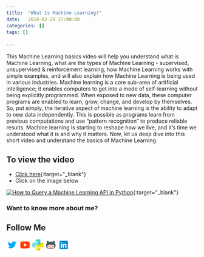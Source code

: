 ```yaml
---
title:  "What Is Machine Learning?"
date:   2018-02-20 17:00:00
categories: []
tags: []

---
```


This Machine Learning basics video will help you understand what is Machine Learning, what are the types of Machine Learning - supervised, unsupervised & reinforcement learning, how Machine Learning works with simple examples, and will also explain how Machine Learning is being used in various industries. Machine learning is a core sub-area of artificial intelligence; it enables computers to get into a mode of self-learning without being explicitly programmed. When exposed to new data, these computer programs are enabled to learn, grow, change, and develop by themselves. So, put simply, the iterative aspect of machine learning is the ability to adapt to new data independently. This is possible as programs learn from previous computations and use “pattern recognition” to produce reliable results. Machine learning is starting to reshape how we live, and it’s time we understood what it is and why it matters. Now, let us deep dive into this short video and understand the basics of Machine Learning.

## To view the video
* [Click here](https://youtu.be/8qNPRAaQJJs){:target="_blank"}
* Click on the image below

[![How to Query a Machine Learning API in Python](http://img.youtube.com/vi/8qNPRAaQJJs/0.jpg)](http://www.youtube.com/watch?v=8qNPRAaQJJs){:target="_blank"}

### Want to know more about me?
## Follow Me
<a href="https://twitter.com/_bhaveshbhatt" target="_blank"><img class="ai-subscribed-social-icon" src="/assets/images/tw.png" width="30"></a>
<a href="https://www.youtube.com/bhaveshbhatt8791/" target="_blank"><img class="ai-subscribed-social-icon" src="/assets/images/ytb.png" width="30"></a>
<a href="https://www.youtube.com/PythonTricks/" target="_blank"><img class="ai-subscribed-social-icon" src="/assets/images/python_logo.png" width="30"></a>
<a href="https://github.com/bhattbhavesh91" target="_blank"><img class="ai-subscribed-social-icon" src="/assets/images/gthb.png" width="30"></a>
<a href="https://www.linkedin.com/in/bhattbhavesh91/" target="_blank"><img class="ai-subscribed-social-icon" src="/assets/images/lnkdn.png" width="30"></a>
